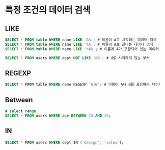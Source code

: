 # 특정 조건의 데이터 검색

## LIKE

```sql
SELECT * FROM table WHERE name LIKE 'A%'; # 이름이 A로 시작하는 데이터 검색
SELECT * FROM table WHERE name LIKE '%A'; # 이름이 A로 끝나는 데이터 검색
SELECT * FROM table WHERE name LIKE '%A%'; # 이름에 A가 포함되어 있는 데이터 검색

SELECT * FROM users WHERE dept NOT LIKE 'd%'; # d로 시작하지 않는 부서
```

## REGEXP

```sql
SELECT * FROM table WHERE name REGEXP 'A|B'; # 이름이 A나 B를 포함하는 데이터 검색
```

## Between

```sql
# select range
SELECT * FROM users WHERE age BETWEEN 20 AND 25;
```

## IN

```sql
SELECT * FROM users WHERE dept IN ('design', 'sales');
```
